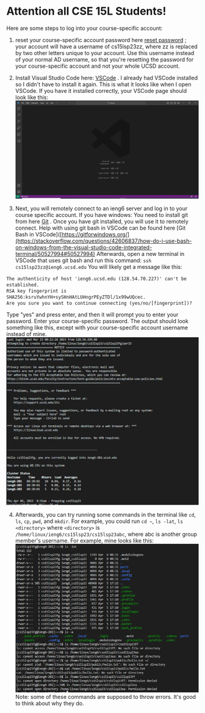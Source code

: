 # Attention all CSE 15L Students!

Here are some steps to log into your course-specific account:

1. reset your course-specific account password here [reset password](https://sdacs.ucsd.edu/~icc/index.php) ; your account will have a username of cs15lsp23zz, 
where zz is replaced by two other letters unique to your account. Use this username instead of your normal AD username, so that you're resetting the password
for your course-specific account and not your whole UCSD account.

2. Install Visual Studio Code here: [VSCode](https://code.visualstudio.com/) . 
I already had VSCode installed so I didn't have to install it again.
This is what it looks like when I open VSCode. If you have it installed correctly, your VSCode page should look like this:
![Image](https://raw.githubusercontent.com/AVGithub-1/cse15l-lab-reports/main/vscode_start_page.JPG)

3. Next, you will remotely connect to an ieng6 server and log in to your course specific account.
If you have windows:
You need to install git from here [Git](https://gitforwindows.org/) . Once you have git installed, you will use it to remotely connect. 
Help with using git bash in VSCode can be found here [Git Bash in VSCode]([https://gitforwindows.org/](https://stackoverflow.com/questions/42606837/how-do-i-use-bash-on-windows-from-the-visual-studio-code-integrated-terminal/50527994#50527994)
Afterwards, open a new terminal in VSCode that uses git bash and run this command:
`ssh cs15lsp23zz@ieng6.ucsd.edu`
You will likely get a message like this:
```
The authenticity of host 'ieng6.ucsd.edu (128.54.70.227)' can't be established.
RSA key fingerprint is SHA256:ksruYwhnYH+sySHnHAtLUHngrPEyZTDl/1x99wUQcec.
Are you sure you want to continue connecting (yes/no/[fingerprint])? 
```
Type "yes" and press enter, and then it will prompt you to enter your password. Enter your course-specific password.
The output should look something like this, except with your course-specific account username instead of mine.
![Image](https://raw.githubusercontent.com/AVGithub-1/cse15l-lab-reports/main/remote_connecting.JPG)

4. Afterwards, you can try running some commands in the terminal like `cd`, `ls`, `cp`, `pwd`, and `mkdir`. For example, you could run `cd ~`, `ls -lat`, `ls <directory>` where `<directory>` is `/home/linux/ieng6/cs15lsp23/cs15lsp23abc`, where abc is another group member's username. For example, mine looks like this:
![Image](https://raw.githubusercontent.com/AVGithub-1/cse15l-lab-reports/main/trying_commands.JPG)
Note: some of these commands are supposed to throw errors. It's good to think about why they do.
